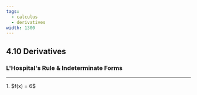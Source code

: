 ```yaml
---
tags:
  - calculus
  - derivatives
width: 1300
---
```


## 4.10 Derivatives

### L'Hospital's Rule & Indeterminate Forms

---

<grid drag="40 30" drop="topleft">
1. $f(x) = 6$
</grid>
